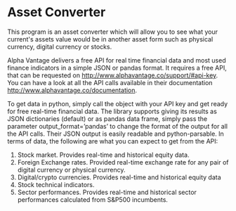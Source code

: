 # Asset Converter
This program is an asset converter which will allow you to see what your current's assets value would be in another asset form such as physical currency, digital currency or stocks. 

Alpha Vantage delivers a free API for real time financial data and most used finance indicators in a simple JSON or pandas format. It requires a free API, that can be requested on http://www.alphavantage.co/support/#api-key. You can have a look at all the API calls available in their documentation http://www.alphavantage.co/documentation. 

To get data in python, simply call the object with your API key and get ready for free real-time financial data. The library supports giving its results as JSON dictionaries (default) or as pandas data frame, simply pass the parameter output_format=’pandas’ to change the format of the output for all the API calls. Their JSON output is easily readable and python-parsable. In terms of data, the following are what you can expect to get from the API:
1.	Stock market. Provides real-time and historical equity data. 
2.	Foreign Exchange rates. Provided real-time exchange rate for any pair of digital currency or physical currency. 
3.	Digital/crypto currencies. Provides real-time and historical equity data
4.	Stock technical indicators.
5.	Sector performances. Provides real-time and historical sector performances calculated from S&P500 incumbents. 
